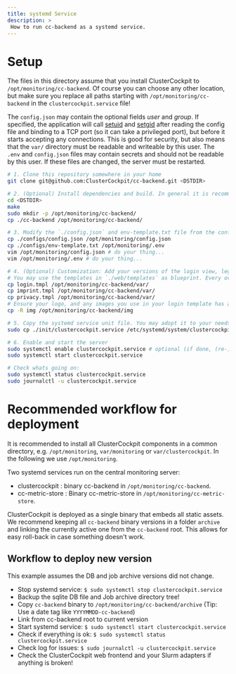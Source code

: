 ```yaml
---
title: systemd Service
description: >
 How to run cc-backend as a systemd service.
---
```


# Setup

The files in this directory assume that you install ClusterCockpit to
`/opt/monitoring/cc-backend`.
Of course you can choose any other location, but make sure you replace all paths
starting with `/opt/monitoring/cc-backend` in the `clustercockpit.service` file!

The `config.json` may contain the optional fields *user* and *group*. If
specified, the application will call
[setuid](https://man7.org/linux/man-pages/man2/setuid.2.html) and
[setgid](https://man7.org/linux/man-pages/man2/setgid.2.html) after reading the
config file and binding to a TCP port (so it can take a privileged port), but
before it starts accepting any connections. This is good for security, but also
means that the `var/` directory must be readable and writeable by this user.
The `.env` and `config.json` files may contain secrets and should not be
readable by this user. If these files are changed, the server must be restarted.

```sh
# 1. Clone this repository somewhere in your home
git clone git@github.com:ClusterCockpit/cc-backend.git <DSTDIR>

# 2. (Optional) Install dependencies and build. In general it is recommended to use the provided release binaries.
cd <DSTDIR>
make
sudo mkdir -p /opt/monitoring/cc-backend/
cp ./cc-backend /opt/monitoring/cc-backend/

# 3. Modify the `./config.json` and env-template.txt file from the configs directory to your liking and put it in the target directory
cp ./configs/config.json /opt/monitoring/config.json
cp ./configs/env-template.txt /opt/monitoring/.env
vim /opt/monitoring/config.json # do your thing...
vim /opt/monitoring/.env # do your thing...

# 4. (Optional) Customization: Add your versions of the login view, legal texts, and logo image.
# You may use the templates in `./web/templates` as blueprint. Every overwrite separate.
cp login.tmpl /opt/monitoring/cc-backend/var/
cp imprint.tmpl /opt/monitoring/cc-backend/var/
cp privacy.tmpl /opt/monitoring/cc-backend/var/
# Ensure your logo, and any images you use in your login template has a suitable size.
cp -R img /opt/monitoring/cc-backend/img

# 5. Copy the systemd service unit file. You may adopt it to your needs.
sudo cp ./init/clustercockpit.service /etc/systemd/system/clustercockpit.service

# 6. Enable and start the server
sudo systemctl enable clustercockpit.service # optional (if done, (re-)starts automatically)
sudo systemctl start clustercockpit.service

# Check whats going on:
sudo systemctl status clustercockpit.service
sudo journalctl -u clustercockpit.service
```

# Recommended workflow for deployment

It is recommended to install all ClusterCockpit components in a common directory, e.g. `/opt/monitoring`, `var/monitoring` or `var/clustercockpit`.
In the following we use `/opt/monitoring`.

Two systemd services run on the central monitoring server:
* clustercockpit : binary cc-backend in `/opt/monitoring/cc-backend`.
* cc-metric-store : Binary cc-metric-store in `/opt/monitoring/cc-metric-store`.

ClusterCockpit is deployed as a single binary that embeds all static assets.
We recommend keeping all `cc-backend` binary versions in a folder `archive` and
linking the currently active one from the `cc-backend` root.
This allows for easy roll-back in case something doesn't work.

## Workflow to deploy new version

This example assumes the DB and job archive versions did not change.
* Stop systemd service: `$ sudo systemctl stop clustercockpit.service`
* Backup the sqlite DB file and Job archive directory tree!
* Copy `cc-backend` binary to `/opt/monitoring/cc-backend/archive` (Tip: Use a
date tag like `YYYYMMDD-cc-backend`)
* Link from cc-backend root to current version
* Start systemd service: `$ sudo systemctl start clustercockpit.service`
* Check if everything is ok: `$ sudo systemctl status clustercockpit.service`
* Check log for issues: `$ sudo journalctl -u clustercockpit.service`
* Check the ClusterCockpit web frontend and your Slurm adapters if anything is broken!

